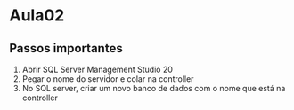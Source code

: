 # Aula02

## Passos importantes

1. Abrir SQL Server Management Studio 20
2. Pegar o nome do servidor e colar na controller
3. No SQL server, criar um novo banco de dados com o nome que está na controller